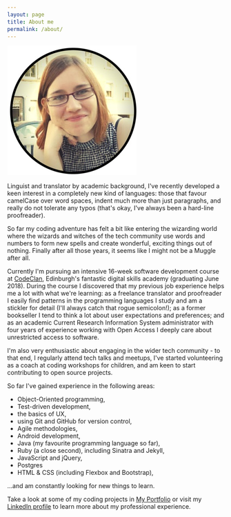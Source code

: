 ```yaml
---
layout: page
title: About me
permalink: /about/
---
```


<img src="/assets/images/profilepic.jpg" alt="profilepic">
 <p>Linguist and translator by academic background, I've recently developed a keen interest in a completely new kind of languages: those that favour camelCase over word spaces, indent much more than just paragraphs, and really do not tolerate any typos (that's okay, I've always been a hard-line proofreader).</p>
 <p>So far my coding adventure has felt a bit like entering the wizarding world where the wizards and witches of the tech community use words and numbers to form new spells and create wonderful, exciting things out of nothing. Finally after all those years, it seems like I might not be a Muggle after all.</p>
 <p>Currently I'm pursuing an intensive 16-week software development course at <a href="https://codeclan.com/courses/16-week-course/">CodeClan</a>, Edinburgh's fantastic digital skills academy (graduating June 2018). During the course I discovered that my previous job experience helps me a lot with what we're learning: as a freelance translator and proofreader I easily find patterns in the programming languages I study and am a stickler for detail (I'll always catch that rogue semicolon!); as a former bookseller I tend to think a lot about user expectations and preferences; and as an academic Current Research Information System administrator with four years of experience working with Open Access I deeply care about unrestricted access to software.

 <p>I'm also very enthusiastic about engaging in the wider tech community - to that end, I regularly attend tech talks and meetups, I've started volunteering as a coach at coding workshops for children, and am keen to start contributing to open source projects.</p>

 <p>So far I've gained experience in the following areas:</p>

 <ul>
 <li>Object-Oriented programming,</li>
 <li>Test-driven development,</li>
 <li>the basics of UX,</li>
 <li>using Git and GitHub for version control,</li>
 <li>Agile methodologies,</li>
 <li>Android development,</li>
 <li>Java (my favourite programming language so far),</li>
 <li>Ruby (a close second), including Sinatra and Jekyll,</li>
 <li>JavaScript and jQuery,</li>
 <li>Postgres</li>
 <li>HTML & CSS (including Flexbox and Bootstrap),</li>
 </ul>
 <p>...and am constantly looking for new things to learn.</p>


 <p>Take a look at some of my coding projects in <a href="/portfolio" target="blank">My Portfolio</a> or visit my <a href="https://www.linkedin.com/in/elipinska/" target="blank">LinkedIn profile</a> to learn more about my professional experience.
